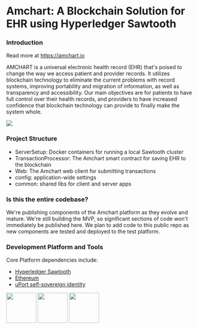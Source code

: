 # Amchart: A Blockchain Solution for EHR using Hyperledger Sawtooth

### Introduction

Read more at https://amchart.io

AMCHART is a universal electronic health record (EHR) that's poised to change the way we access patient and provider records. It utilizes blockchain technology to eliminate the current problems with record systems, improving portability and migration of information, as well as transparency and accessibility. Our main objectives are for patients to have full control over their health records, and providers to have increased confidence that blockchain technology can provide to finally make the system whole.

<a href="http://www.youtube.com/watch?v=IrGNT80iMMA" target="_blank"><img src="https://img.youtube.com/vi/IrGNT80iMMA/0.jpg"></a>

### Project Structure

* ServerSetup: Docker containers for running a local Sawtooth cluster
* TransactionProcessor: The Amchart smart contract for saving EHR to the blockchain
* Web: The Amchart web client for submitting transactions
* config: application-wide settings
* common: shared libs for client and server apps

### Is this the entire codebase?

We're publishing components of the Amchart platform as they evolve and mature. We're still building the MVP, so significant sections of code won't immediately be published here. We plan to add code to this public repo as new components are tested and deployed to the test platform.

### Development Platform and Tools

Core Platform dependencies include:

* <a href="https://hyperledger.org/" target="_blank">Hyperledger Sawtooth</a>
* <a href="https://www.ethereum.org/" target="_blank">Ethereum</a>
* <a href="https://www.uport.me/" target="_blank">uPort self-sovereign identity</a>

<div style="display: inline-block">
<img height="80px" src="https://hyperledger.org/wp-content/uploads/2016/09/logo_hl_new.png">
<img height="80px" src="https://avatars1.githubusercontent.com/u/6250754?s=200&v=4">
<img height="80px" src="https://avatars1.githubusercontent.com/u/24941981?s=200&v=4">
</div>
